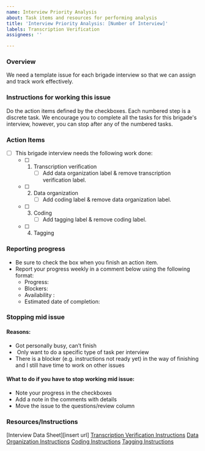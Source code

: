 ```yaml
---
name: Interview Priority Analysis
about: Task items and resources for performing analysis
title: 'Interview Priority Analysis: [Number of Interview]'
labels: Transcription Verification
assignees: ''

---
```


### Overview
We need a template issue for each brigade interview so that we can assign and track work effectively.

### Instructions for working this issue
Do the action items defined by the checkboxes. Each numbered step is a discrete task. We encourage you to complete all the tasks for this brigade's interview, however, you can stop after any of the numbered tasks.

### Action Items

- [ ] This brigade interview needs the following work done:
     - [ ] 1. Transcription verification
          - [ ] Add data organization label & remove transcription verification label.
     - [ ] 2. Data organization
          - [ ] Add coding label & remove data organization label.
     - [ ] 3. Coding
          - [ ] Add tagging label & remove coding label.
     - [ ] 4. Tagging

### Reporting progress
- Be sure to check the box when you finish an action item.
- Report your progress weekly in a comment below using the following format:
     - Progress: 
     - Blockers: 
     - Availability :
     - Estimated date of completion:

### Stopping mid issue 
#### Reasons: 
- Got personally busy, can’t finish
-  Only want to do a specific type of task per interview
- There is a blocker (e.g. instructions not ready yet) in the way of finishing and I still have time to work on other issues 
#### What to do if you have to stop working mid issue:
- Note your progress in the checkboxes 
- Add a note in the comments with details
- Move the issue to the questions/review column 

### Resources/Instructions
[Interview Data Sheet][insert url]
[Transcription Verification Instructions](https://docs.google.com/document/d/1kTrslqYY0whUjCMxbcV7Ft1nzCr_UTPWXfhomNgOvEw/edit)
[Data Organization Instructions](https://docs.google.com/document/d/1vJqDQ8Th8kSgisSSiMzDpRHTIWI3ILCX4eOTgMwRdoY/edit)
[Coding Instructions](https://docs.google.com/document/u/0/d/10am6Ki0gJKzITt2kcjMsR233oC_9WJneKnFimFc8Mao/edit)
[Tagging Instructions](https://docs.google.com/document/d/1soNmLMyVspkgz2MMD5DuF_WVBBmnFLFgCPNZDjxjDWI/edit#)
